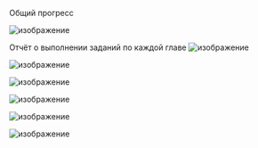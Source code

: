 Общий прогресс

![изображение](https://github.com/bruuuuuuuuuuuuh/coderslang/assets/70809490/37d1013e-eab4-4351-8589-87682dd93e3e)

Отчёт о выполнении заданий по каждой главе
![изображение](https://github.com/bruuuuuuuuuuuuh/coderslang/assets/70809490/49436507-59ce-4711-aa6d-584062a4d4f7)

![изображение](https://github.com/bruuuuuuuuuuuuh/coderslang/assets/70809490/e9922175-ec1b-4c94-997b-91d42a2e9b36)

![изображение](https://github.com/bruuuuuuuuuuuuh/coderslang/assets/70809490/8db282bf-a77d-4609-b8bb-7201c0a32d12)

![изображение](https://github.com/bruuuuuuuuuuuuh/coderslang/assets/70809490/ab78db50-13fd-40e9-9ec5-340ccc780ac5)

![изображение](https://github.com/bruuuuuuuuuuuuh/coderslang/assets/70809490/35681812-ffca-41b9-af6d-166863f47c55)

![изображение](https://github.com/bruuuuuuuuuuuuh/coderslang/assets/70809490/5d71a52c-db2f-4ab6-8814-5e2239b2429c)
